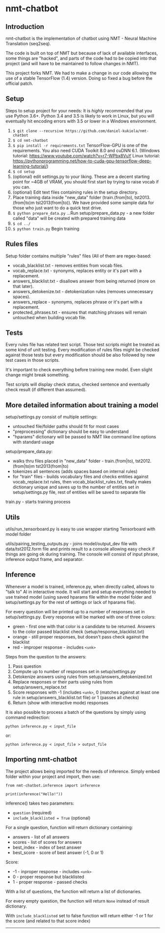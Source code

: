 nmt-chatbot
===================


Introduction
-------------

nmt-chatbot is the implementation of chatbot using NMT - Neural Machine Translation (seq2seq).

The code is built on top of NMT but because of lack of available interfaces, some things are "hacked", and parts of the code had to be copied into that project (and will have to be maintained to follow changes in NMT).

This project forks NMT. We had to make a change in our code allowing the use of a stable TensorFlow (1.4) version. Doing so fixed a bug before the official patch.



Setup
-------------

Steps to setup project for your needs:
It is *highly* recommended that you use Python 3.6+. Python 3.4 and 3.5 is likely to work in Linux, but you will eventually hit encoding errors with 3.5 or lower in a Windows environment.

 1. ```$ git clone --recursive https://github.com/daniel-kukiela/nmt-chatbot```
 2. ```$ cd nmt-chatbot```
 3. ```$ pip install -r requirements.txt``` TensorFlow-GPU is one of the requirements. You also need CUDA Toolkit 8.0 and cuDNN 6.1. (Windows tutorial: https://www.youtube.com/watch?v=r7-WPbx8VuY  Linux tutorial: https://pythonprogramming.net/how-to-cuda-gpu-tensorflow-deep-learning-tutorial/)
 4. ```$ cd setup```
 5. (optional) edit settings.py to your liking. These are a decent starting point for ~4GB of VRAM, you should first start by trying to raise vocab if you can. 
 6. (optional) Edit text files containing rules in the setup directory.
 7. Place training data inside "new_data" folder (train.(from|to), tst2013.(from|to)m tst2013(from|to)). We have provided some sample data for those who just want to do a quick test drive. 
 8. ```$ python prepare_data.py``` ...Run setup/prepare_data.py - a new folder called "data" will be created with prepared training data
 9. ```$ cd ../```
 10. ```$ python train.py``` Begin training



Rules files
-------------

Setup folder contains multiple "rules" files (All of them are regex-based:

 - vocab_blacklist.txt - removes entities from vocab files.
 - vocab_replace.txt - synonyms, replaces entity or it's part with a replacement.
 - answers_blacklist.txt - disallows answer from being returned (more on that later).
 - answers_detokenize.txt - detokenization rules (removes unnecessary spaces).
 - answers_replace - synonyms, replaces phrase or it's part with a replacement.
 - protected_phrases.txt - ensures that matching phrases will remain untouched when building vocab file.




Tests
-------------

Every rules file has related test script. Those test scripts might be treated as some kind of unit testing. Every modification of rules files might be checked against those tests but every modification should be also followed by new test cases in those scripts.

It's important to check everything before training new model. Even slight change might break something.

Test scripts will display check status, checked sentence and eventually check result (if different than assumed).




More detailed information about training a model
-------------

setup/settings.py consist of multiple settings:

 - untouched file/folder paths should fit for most cases
 - "preprocessing" dictionary should be easy to understand
 - "hparams" dictionary will be passed to NMT like command line options with standard usage

setup/prepare_data.py:

 - walks thru files placed in "new_data" folder - train.(from|to), tst2012.(from|to)m tst2013(from|to)
 - tokenizes all sentences (adds spaces based on internal rules)
 - for "train" files - builds vocabulary files and checks entities against vocab_replace.txt rules, then vocab_blacklist_rules.txt, finally makes dictionary unique and saves up to the number of entities set in setup/settings.py file, rest of entities will be saved to separate file

train.py - starts training process




Utils
-------------

utils/run_tensorboard.py is easy to use wrapper starting Tensorboard with model folder

utils/pairing_testing_outputs.py - joins model/output_dev file with data/tst2012.form file and prints result to a console allowing easy check if things are going ok during training. The console will consist of input phrase, inference output frame, and separator.



Inference
-------------

Whenever a model is trained, inference.py, when directly called, allows to "talk to" AI in interactive mode. It will start and setup everything needed to use trained model (using saved hparams file within the model folder and setup/settings.py for the rest of settings or lack of hparams file).

For every question will be printed up to a number of responses set in setup/settings.py. Every response will be marked with one of three colors:

 - green - first one with that color is a candidate to be returned. Answers to the color passed blacklist check (setup/response_blacklist.txt)
 - orange - still proper responses, but doesn't pass check against the blacklist
 - red - improper response - includes `<unk>`

Steps from the question to the answers:

 1. Pass question
 2. Compute up to number of responses set in setup/settings.py
 3. Detokenize answers using rules from setup/answers_detokenized.txt
 3. Replace responses or their parts using rules from setup/answers_replace.txt
 4. Score responses with -1 (includes `<unk>`, 0 (matches against at least one rule in setup/answers_blacklist.txt file) or 1 (passes all checks)
 5. Return (show with interactive mode) responses

It is also possible to process a batch of the questions by simply using command redirection:

    python inference.py < input_file

or:

    python inference.py < input_file > output_file

Importing nmt-chatbot
-------------

The project allows being imported for the needs of inference. Simply embed folder within your project and import, then use:

    from nmt-chatbot.inference import inference

    print(inference("Hello!"))

inference() takes two parameters:

 - `question` (required)
 - `include_blacklisted = True` (optional)

For a single question, function will return dictionary containing:

 - answers - list of all answers
 - scores - list of scores for answers
 - best_index - index of best answer
 - best_score - score of best answer (-1, 0 or 1)

Score:

 - -1 - inproper response - includes `<unk>`
 - 0 - proper response but blacklisted
 - 1 - proper response - passed checks

With a list of questions, the function will return a list of dictionaries.

For every empty question, the function will return `None` instead of result dictionary.

With `include_blacklisted` set to false function will return either -1 or 1 for the score (and related to that score index)


----------
